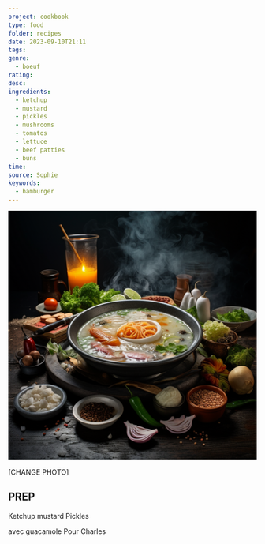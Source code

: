 ```yaml
---
project: cookbook
type: food
folder: recipes
date: 2023-09-10T21:11
tags: 
genre:
  - boeuf
rating: 
desc: 
ingredients:
  - ketchup
  - mustard
  - pickles
  - mushrooms
  - tomatos
  - lettuce
  - beef patties
  - buns
time: 
source: Sophie
keywords:
  - hamburger
---
```


![IMAGE](_default.png)


[CHANGE PHOTO]

## PREP

Ketchup
mustard
Pickles


avec guacamole
	Pour Charles

